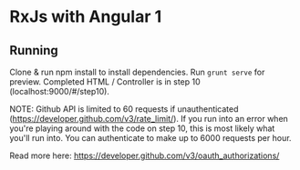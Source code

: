 # RxJs with Angular 1

## Running
Clone & run npm install to install dependencies. Run `grunt serve` for preview. Completed HTML / Controller is in step 10 (localhost:9000/#/step10). 

NOTE: Github API is limited to 60 requests if unauthenticated (https://developer.github.com/v3/rate_limit/). If you run into an error when you're playing around with the code on step 10, this is most likely what you'll run into. You can authenticate to make up to 6000 requests per hour.

Read more here: https://developer.github.com/v3/oauth_authorizations/
